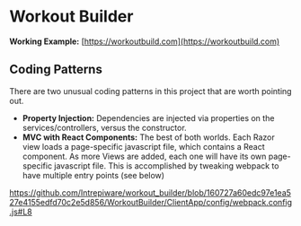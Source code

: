 # Workout Builder

**Working Example:** [https://workoutbuild.com](https://workoutbuild.com)

## Coding Patterns

There are two unusual coding patterns in this project that are worth pointing out.

- **Property Injection:** Dependencies are injected via properties on the services/controllers, versus the constructor.
- **MVC with React Components:** The best of both worlds. Each Razor view loads a page-specific javascript file, which contains a React component. As more Views are added, each one will have its own page-specific javascript file. This is accomplished by tweaking webpack to have multiple entry points (see below)

https://github.com/Intrepiware/workout_builder/blob/160727a60edc97e1ea527e4155edfd70c2e5d856/WorkoutBuilder/ClientApp/config/webpack.config.js#L8
